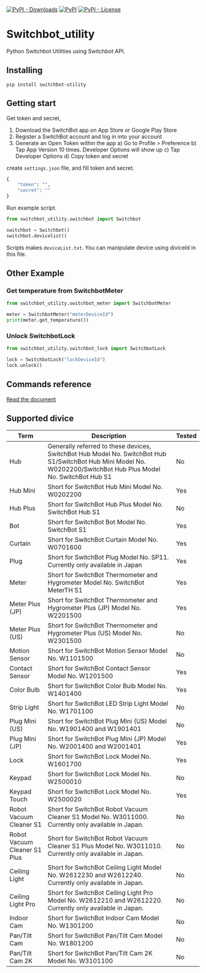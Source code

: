 [![PyPI -
Downloads](https://img.shields.io/pypi/dm/switchbot-utility?style=plastic)](https://pypi.org/project/switchbot-utility/)
[![PyPI](https://img.shields.io/pypi/v/switchbot-utility?style=plastic)](https://pypi.org/project/switchbot-utility/)
[![PyPI -
License](https://img.shields.io/pypi/l/switchbot-utility?style=plastic)](https://pypi.org/project/switchbot-utility/)

# Switchbot_utility

Python Switchbot Utilities using Switchbot API.

## Installing

```plain
pip install switchbot-utility
```

## Getting start

Get token and secret,

1. Download the SwitchBot app on App Store or Google Play Store
2. Register a SwitchBot account and log in into your account
3. Generate an Open Token within the app
a) Go to Profile > Preference
b) Tap App Version 10 times. Developer Options will show up
c) Tap Developer Options
d) Copy token and secret

create `settings.json` file, and fill token and secret.

```python
{
    "token": "",
    "secret": ""
}
```

Run example script.

```python
from switchbot_utility.switchbot import Switchbot

switchbot = Switchbot()
switchbot.devicelist()
```

Scripts makes `deviceList.txt`. You can manipulate device using diviceId in this file.

## Other Example

### Get temperature from SwitchbotMeter

```python
from switchbot_utility.switchbot_meter import SwitchbotMeter

meter = SwitchbotMeter("meterDeviceId")
print(meter.get_temperature())
```

### Unlock SwitchbotLock

```python
from switchbot_utility.switchbot_lock import SwitchbotLock

lock = SwitchbotLock("lockDeviceId")
lock.unlock()
```

## Commands reference

[Read the document](https://icarrot0605.github.io/switchbot_utility_docs/)

## Supported divice

| Term                         | Description                                                  |Tested |
| ---------------------------- | ------------------------------------------------------------ | ------ |
| Hub                          | Generally referred to these devices, SwitchBot Hub Model No. SwitchBot Hub S1/SwitchBot Hub Mini Model No. W0202200/SwitchBot Hub Plus Model No. SwitchBot Hub S1 | No |
| Hub Mini                     | Short for SwitchBot Hub Mini Model No. W0202200              | Yes |
| Hub Plus                     | Short for SwitchBot Hub Plus Model No. SwitchBot Hub S1      | No |
| Bot                          | Short for SwitchBot Bot Model No. SwitchBot S1               | Yes |
| Curtain                      | Short for SwitchBot Curtain Model No. W0701600               | Yes |
| Plug                         | Short for SwitchBot Plug Model No. SP11. Currently only available in Japan | Yes |
| Meter                        | Short for SwitchBot Thermometer and Hygrometer Model No. SwitchBot MeterTH S1 | Yes |
| Meter Plus (JP)              | Short for SwitchBot Thermometer and Hygrometer Plus (JP) Model No. W2201500 | Yes |
| Meter Plus (US)              | Short for SwitchBot Thermometer and Hygrometer Plus (US) Model No. W2301500 | No |
| Motion Sensor                | Short for SwitchBot Motion Sensor Model No. W1101500         | No |
| Contact Sensor               | Short for SwitchBot Contact Sensor Model No. W1201500        | Yes |
| Color Bulb                   | Short for SwitchBot Color Bulb Model No. W1401400            | Yes |
| Strip Light                  | Short for SwitchBot LED Strip Light Model No. W1701100       | No |
| Plug Mini (US)               | Short for SwitchBot Plug Mini (US) Model No. W1901400 and W1901401 | No |
| Plug Mini (JP)               | Short for SwitchBot Plug Mini (JP) Model No. W2001400 and W2001401 | Yes |
| Lock                         | Short for SwitchBot Lock Model No. W1601700                  | Yes |
| Keypad                         | Short for SwitchBot Lock Model No. W2500010                  | No |
| Keypad Touch                         | Short for SwitchBot Lock Model No. W2500020                  | Yes |
| Robot Vacuum Cleaner S1      | Short for SwitchBot Robot Vacuum Cleaner S1 Model No. W3011000. Currently only available in Japan. | No |
| Robot Vacuum Cleaner S1 Plus | Short for SwitchBot Robot Vacuum Cleaner S1 Plus Model No. W3011010. Currently only available in Japan. | No |
| Ceiling Light      | Short for SwitchBot Ceiling Light Model No. W2612230 and W2612240. Currently only available in Japan. | No |
| Ceiling Light Pro | Short for SwitchBot Ceiling Light Pro Model No. W2612210 and W2612220. Currently only available in Japan. | No |
| Indoor Cam | Short for SwitchBot Indoor Cam Model No. W1301200                  | No |
| Pan/Tilt Cam | Short for SwitchBot Pan/Tilt Cam Model No. W1801200                  | No |
| Pan/Tilt Cam 2K | Short for SwitchBot Pan/Tilt Cam 2K Model No. W3101100                  | No |

